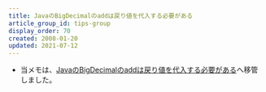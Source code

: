 ```yaml
---
title: JavaのBigDecimalのaddは戻り値を代入する必要がある
article_group_id: tips-group
display_order: 70
created: 2008-01-20
updated: 2021-07-12
---
```

- 当メモは、[JavaのBigDecimalのaddは戻り値を代入する必要がある](https://thinktwice.tech/it/java/bigdecimals_add_needs_to_assign_a_return_value/)へ移管しました。
